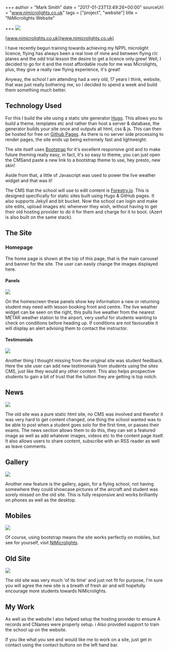 +++
author = "Mark Smith"
date = "2017-01-23T13:49:26+00:00"
sourceUrl = "www.nimicrolights.co.uk"
tags = ["project", "website"]
title = "NiMicrolights Website"

+++
![](/uploads/2017/01/23/Homepage.PNG)

[www.nimicrolights.co.uk](www.nimicrolights.co.uk)

I have recently begun training towards achieving my NPPL microlight licence, flying has always been a real love of mine and between flying r/c planes and the odd trial lesson the desire to get a licence only grew! Well, I decided to go for it and the most affordable route for me was Microlights, plus, they give a really raw flying experience, it's great!

Anyway, the school I am attending had a very old, 17 years I think, website, that was just really bothering me, so I decided to spend a week and build them something much better.

## Technology Used

For this I build the site using a static site generator [Hugo](wwww.gohugo.io). This allows you to build a theme, templates etc and rather than host a server & database, the generator builds your site once and outputs all html, css & js. This can then be hosted for free on [Github Pages](https://pages.github.com/). As there is no server side processing to render pages, the site ends up being extremely fast and lightweight.

The site itself uses [Bootstrap](http://getbootstrap.com/) for it's excellent responsive grid and to make future theming really easy, in fact, it's so easy to theme, you can just open the CMSand paste a new link to a bootstrap theme to use, hey presto, new skin!

Aside from that, a little of Javascript was used to power the live weather widget and that was it!

The CMS that the school will use to edit content is [Forestry.io](https://forestry.io). This is designed specifically for static sites built using Hugo & GitHub pages. <span style="letter-spacing: 0.01em;">It also supports Jekyll and bit bucket. Now the school can login and make site edits, upload images etc whenever they wish, without having to get their old hosting provider to do it for them and charge for it to boot. (Azert is also built on the same stack).</span>

## The Site

### Homepage

The home page is shown at the top of this page, that is the main carousel and banner for the site. The user can easily change the images displayed here.

#### Panels

![](/uploads/2017/01/23/Home-panels.PNG)

On the homescreen these panels show key information a new or returning student may need with lesson booking front and centre. The live weather widget can be seen on the right, this pulls live weather from the nearest METAR weather station to the airport, very useful for students wanting to check on conditions before heading up. If conditions are not favourable it will display an alert advising them to contact the instructor.

#### Testimonials

![](/uploads/2017/01/23/Testimonials.PNG)

Another thing I thought missing from the original site was student feedback. Here the site user can add new testimonials from students using the sites CMS, just like they would any other content. This also helps prospective students to gain a bit of trust that the tuition they are getting is top notch.

## News

![](/uploads/2017/01/23/News.PNG)

The old site was a pure static html site, no CMS was involved and therefor it was very hard to get content changed, one thing the school wanted was to be able to post when a student goes solo for the first time, or passes their exams. The news section allows them to do this, they can set a featured image as well as add whatever images, videos etc to the content page itself. It also allows users to share content, subscribe with an RSS reader as well as leave comments.

## Gallery

![](/uploads/2017/01/23/Gallery-1.PNG)

Another new feature is the gallery, again, for a flying school, not having somewhere they could showcase pictures of the aircraft and student was sorely missed on the old site. This is fully responsive and works brilliantly on phones as well as the desktop.

## Mobiles

![](/uploads/2017/01/23/Mobile.PNG)

Of course, using bootstrap means the site works perfectly on mobiles, but see for yourself, visit [NiMicrolights](www.nimicrolights.co.uk).

## Old Site

![](/uploads/2017/01/23/Old-site.PNG)

The old site was very much 'of its time' and just not fit for purpose, I'm sure you will agree the new site is a breath of fresh air and will hopefully encourage more students towards NiMicrolights.

## My Work

As well as the website I also helped setup the hosting provider to ensure A records and CNames were properly setup. i Also provided support to train the school up on the website.

If you like what you see and would like me to work on a site, just get in contact using the contact buttons on the left hand bar.